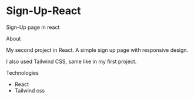 # Sign-Up-React
Sign-Up page in react


About


My second project in React.
A simple sign up page with responsive design.


I also used Tailwind CSS, same like in 
my first project.


Technologies
- React
- Tailwind css
